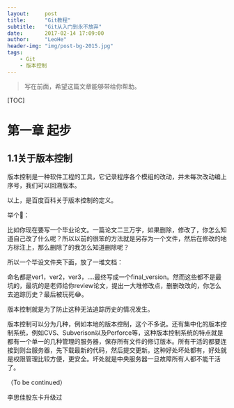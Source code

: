```yaml
---
layout:     post
title:      "Git教程"
subtitle:   "Git从入门到永不放弃"
date:       2017-02-14 17:09:00
author:     "LeoHe"
header-img: "img/post-bg-2015.jpg"
tags:
    - Git
    - 版本控制
---
```




> 写在前面，希望这篇文章能够带给你帮助。



[TOC]



# 第一章 起步

## 1.1关于版本控制

版本控制是一种软件工程的工具，它记录程序各个模组的改动，并未每次改动编上序号，我们可以回溯版本。

以上，是百度百科关于版本控制的定义。

举个🌰：

比如你现在要写一个毕业论文。一篇论文二三万字，如果删除，修改了，你怎么知道自己改了什么呢？所以以前的很笨的方法就是另存为一个文件，然后在修改的地方标注上，那么删除了的我怎么知道删除呢？

所以一个毕设文件夹下面，放了一堆文档：

命名都是ver1，ver2，ver3，....最终写成一个final_version。然而这些都不是最坑的，最坑的是老师给你review论文，提出一大堆修改点，删删改改的，你怎么去追踪历史？最后被玩死😂。

版本控制就是为了防止这种无法追踪历史的情况发生。



版本控制可以分为几种，例如本地的版本控制，这个不多说。还有集中化的版本控制系统，例如CVS、Subverison以及Perforce等，这种版本控制系统的特点就是都有一个单一的几种管理的服务器，保存所有文件的修订版本。所有干活的都要连接到则台服务器，先下载最新的代码，然后提交更新。这种好处坏处都有，好处就是权限管理比较方便，更安全。坏处就是中央服务器一旦故障所有人都不能干活了。



（To be continued）



<p>李思佳股东卡升级过</p>

